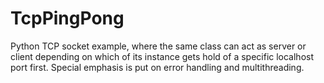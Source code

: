 # TcpPingPong
Python TCP socket example, where the same class can act as server or client depending on which of its instance gets hold of a specific localhost port first. Special emphasis is put on error handling and multithreading.
